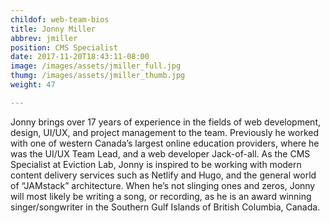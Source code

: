 ```yaml
---
childof: web-team-bios
title: Jonny Miller
abbrev: jmiller
position: CMS Specialist
date: 2017-11-20T18:43:11-08:00
image: /images/assets/jmiller_full.jpg
thumg: /images/assets/jmiller_thumb.jpg
weight: 47

---
```

Jonny brings over 17 years of experience in the fields of web development, design, UI/UX, and project management to the team. Previously he worked with one of western Canada’s largest online education providers, where he was the UI/UX Team Lead, and a web developer Jack-of-all. As the CMS Specialist at Eviction Lab, Jonny is inspired to be working with modern content delivery services such as Netlify and Hugo, and the general world of “JAMstack” architecture. When he’s not slinging ones and zeros, Jonny will most likely be writing a song, or recording, as he is an award winning singer/songwriter in the Southern Gulf Islands of British Columbia, Canada.
